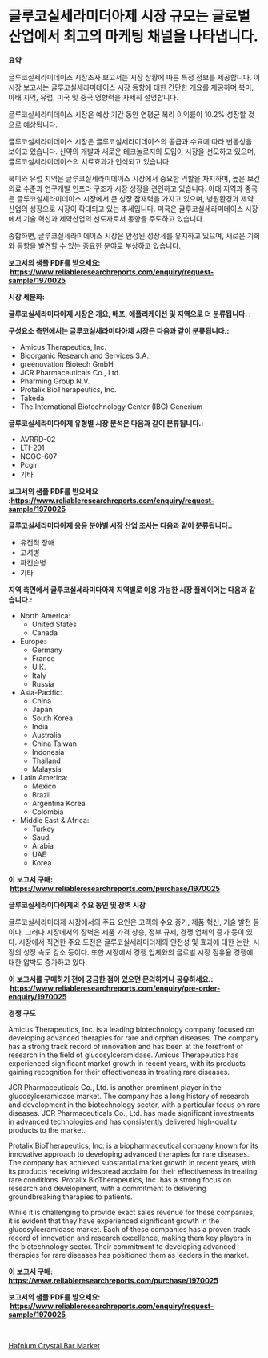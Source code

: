 <p><h1>글루코실세라미더아제 시장 규모는 글로벌 산업에서 최고의 마케팅 채널을 나타냅니다.</h1></p><p><strong>요약</strong></p>
<p><p>글루코실세라미데이스 시장조사 보고서는 시장 상황에 따른 특정 정보를 제공합니다. 이 시장 보고서는 글루코실세라미데이스 시장 동향에 대한 간단한 개요를 제공하며 북미, 아태 지역, 유럽, 미국 및 중국 영향력을 자세히 설명합니다.</p><p>글루코실세라미데이스 시장은 예상 기간 동안 연평균 복리 이익률이 10.2% 성장할 것으로 예상됩니다.</p><p>글루코실세라미데이스 시장은 글루코실세라미데이스의 공급과 수요에 따라 변동성을 보이고 있습니다. 신약의 개발과 새로운 테크놀로지의 도입이 시장을 선도하고 있으며, 글루코실세라미데이스의 치료효과가 인식되고 있습니다.</p><p>북미와 유럽 지역은 글루코실세라미데이스 시장에서 중요한 역할을 차지하며, 높은 보건의료 수준과 연구개발 인프라 구조가 시장 성장을 견인하고 있습니다. 아태 지역과 중국은 글루코실세라미데이스 시장에서 큰 성장 잠재력을 가지고 있으며, 병원환경과 제약 산업의 성장으로 시장이 확대되고 있는 추세입니다. 미국은 글루코실세라미데이스 시장에서 기술 혁신과 제약산업의 선도자로서 동향을 주도하고 있습니다.</p><p>종합하면, 글루코실세라미데이스 시장은 안정된 성장세를 유지하고 있으며, 새로운 기회와 동향을 발견할 수 있는 중요한 분야로 부상하고 있습니다.</p></p>
<p><strong>보고서의 샘플 PDF를 받으세요: &nbsp;<a href="https://www.reliableresearchreports.com/enquiry/request-sample/1970025">https://www.reliableresearchreports.com/enquiry/request-sample/1970025</a></strong></p>
<p><strong>시장 세분화:</strong></p>
<p><strong> 글루코실세라미다아제 시장은 개요, 배포, 애플리케이션 및 지역으로 더 분류됩니다. :</strong></p>
<p><strong>구성요소 측면에서는 글루코실세라미다아제 시장은 다음과 같이 분류됩니다.:</strong></p>
<p><ul><li>Amicus Therapeutics, Inc.</li><li>Bioorganic Research and Services S.A.</li><li>greenovation Biotech GmbH</li><li>JCR Pharmaceuticals Co., Ltd.</li><li>Pharming Group N.V.</li><li>Protalix BioTherapeutics, Inc.</li><li>Takeda</li><li>The International Biotechnology Center (IBC) Generium</li></ul></p>
<p><strong> 글루코실세라미다아제 유형별 시장 분석은 다음과 같이 분류됩니다.:</strong></p>
<p><ul><li>AVRRD-02</li><li>LTI-291</li><li>NCGC-607</li><li>Pcgin</li><li>기타</li></ul></p>
<p><strong>보고서의 샘플 PDF를 받으세요 :<a href="https://www.reliableresearchreports.com/enquiry/request-sample/1970025">https://www.reliableresearchreports.com/enquiry/request-sample/1970025</a></strong></p>
<p><strong> 글루코실세라미다아제 응용 분야별 시장 산업 조사는 다음과 같이 분류됩니다.:</strong></p>
<p><ul><li>유전적 장애</li><li>고셔병</li><li>파킨슨병</li><li>기타</li></ul></p>
<p><strong>지역 측면에서 글루코실세라미다아제 지역별로 이용 가능한 시장 플레이어는 다음과 같습니다.:</strong></p>
<p><ul>
    <li>
        North America:
        <ul>
            <li>United States</li>
            <li>Canada</li>
        </ul>
    </li>
    <li>
        Europe:
        <ul>
            <li>Germany</li>
            <li>France</li>
            <li>U.K.</li>
            <li>Italy</li>
            <li>Russia</li>
        </ul>
    </li>
    <li>
        Asia-Pacific:
        <ul>
            <li>China</li>
            <li>Japan</li>
            <li>South Korea</li>
            <li>India</li>
            <li>Australia</li>
            <li>China Taiwan</li>
            <li>Indonesia</li>
            <li>Thailand</li>
            <li>Malaysia</li>
        </ul>
    </li>
    <li>
        Latin America:
        <ul>
            <li>Mexico</li>
            <li>Brazil</li>
            <li>Argentina Korea</li>
            <li>Colombia</li>
        </ul>
    </li>
    <li>
        Middle East & Africa:
        <ul>
            <li>Turkey</li>
            <li>Saudi</li>
            <li>Arabia</li>
            <li>UAE</li>
            <li>Korea</li>
        </ul>
    </li>
    </ul></p>
<p><strong>이 보고서 구매: &nbsp;<a href="https://www.reliableresearchreports.com/purchase/1970025">https://www.reliableresearchreports.com/purchase/1970025</a></strong></p>
<p><strong>글루코실세라미다아제의 주요 동인 및 장벽 시장</strong></p>
<p><p>글루코실세라미더제 시장에서의 주요 요인은 고객의 수요 증가, 제품 혁신, 기술 발전 등이다. 그러나 시장에서의 장벽은 제품 가격 상승, 정부 규제, 경쟁 업체의 증가 등이 있다. 시장에서 직면한 주요 도전은 글루코실세라미더제의 안전성 및 효과에 대한 논란, 시장의 성장 속도 감소 등이다. 또한 시장에서 경쟁 업체와의 글로벌 시장 점유율 경쟁에 대한 압박도 증가하고 있다.</p></p>
<p><strong>이 보고서를 구매하기 전에 궁금한 점이 있으면 문의하거나 공유하세요.: &nbsp;<a href="https://www.reliableresearchreports.com/enquiry/pre-order-enquiry/1970025">https://www.reliableresearchreports.com/enquiry/pre-order-enquiry/1970025</a></strong></p>
<p><strong>경쟁 구도</strong></p>
<p><p>Amicus Therapeutics, Inc. is a leading biotechnology company focused on developing advanced therapies for rare and orphan diseases. The company has a strong track record of innovation and has been at the forefront of research in the field of glucosylceramidase. Amicus Therapeutics has experienced significant market growth in recent years, with its products gaining recognition for their effectiveness in treating rare diseases.</p><p>JCR Pharmaceuticals Co., Ltd. is another prominent player in the glucosylceramidase market. The company has a long history of research and development in the biotechnology sector, with a particular focus on rare diseases. JCR Pharmaceuticals Co., Ltd. has made significant investments in advanced technologies and has consistently delivered high-quality products to the market.</p><p>Protalix BioTherapeutics, Inc. is a biopharmaceutical company known for its innovative approach to developing advanced therapies for rare diseases. The company has achieved substantial market growth in recent years, with its products receiving widespread acclaim for their effectiveness in treating rare conditions. Protalix BioTherapeutics, Inc. has a strong focus on research and development, with a commitment to delivering groundbreaking therapies to patients.</p><p>While it is challenging to provide exact sales revenue for these companies, it is evident that they have experienced significant growth in the glucosylceramidase market. Each of these companies has a proven track record of innovation and research excellence, making them key players in the biotechnology sector. Their commitment to developing advanced therapies for rare diseases has positioned them as leaders in the market.</p></p>
<p><strong>이 보고서 구매: &nbsp; <a href="https://www.reliableresearchreports.com/purchase/1970025">https://www.reliableresearchreports.com/purchase/1970025</a></strong></p>
<p><strong>보고서의 샘플 PDF를 받으세요: &nbsp;<a href="https://www.reliableresearchreports.com/enquiry/request-sample/1970025">https://www.reliableresearchreports.com/enquiry/request-sample/1970025</a></strong><strong></strong></p>
<p>&nbsp;</p>
<p><p><a href="https://invited-way-688.notion.site/Hafnium-Crystal-Bar-Market-Research-Report-Reveals-The-Latest-Trends-And-Opportunities-of-this-Marke-766b0219759f437685ea6ad8d5cb3b08">Hafnium Crystal Bar Market</a></p></p>